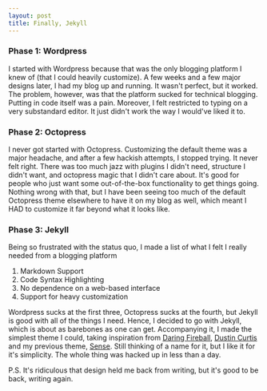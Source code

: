 ```yaml
---
layout: post
title: Finally, Jekyll
---
```


### Phase 1: Wordpress

I started with Wordpress because that was the only blogging platform I knew of (that I could heavily customize). A few weeks and a few major designs later, I had my blog up and running. It wasn't perfect, but it worked. The problem, however, was that the platform sucked for technical blogging. Putting in code itself was a pain. Moreover, I felt restricted to typing on a very substandard editor. It just didn't work the way I would've liked it to.

### Phase 2: Octopress

I never got started with Octopress. Customizing the default theme was a major headache, and after a few hackish attempts, I stopped trying. It never felt right. There was too much jazz with plugins I didn't need, structure I didn't want, and octopress magic that I didn't care about. It's good for people who just want some out-of-the-box functionality to get things going. Nothing wrong with that, but I have been seeing too much of the default Octopress theme elsewhere to have it on my blog as well, which meant I HAD to customize it far beyond what it looks like.

### Phase 3: Jekyll

Being so frustrated with the status quo, I made a list of what I felt I really needed from a blogging platform

1. Markdown Support
2. Code Syntax Highlighting
3. No dependence on a web-based interface
4. Support for heavy customization

Wordpress sucks at the first three, Octopress sucks at the fourth, but Jekyll is good with all of the things I need. Hence, I decided to go with Jekyll, which is about as barebones as one can get. Accompanying it, I made the simplest theme I could, taking inspiration from [Daring Fireball](http://www.daringfireball.net/), [Dustin Curtis](http://www.dcurt.is/) and my previous theme, [Sense](http://www.github.com/natansh/sense). Still thinking of a name for it, but I like it for it's simplicity. The whole thing was hacked up in less than a day.

P.S. It's ridiculous that design held me back from writing, but it's good to be back, writing again.
